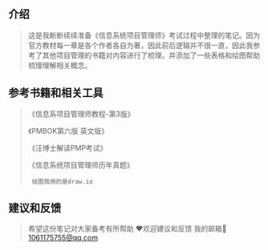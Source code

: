

## 介绍

>   这是我断断续续准备《信息系统项目管理师》考试过程中整理的笔记。因为官方教材每一章是各个作者各自为著，因此前后逻辑并不很一直，因此我参考了其他项目管理的书籍对内容进行了梳理。并添加了一些表格和绘图帮助梳理理解相关概念。

## 参考书籍和相关工具

>   《信息系项目管理师教程-第3版》
>
>   《PMBOK第六版 英文版》
>
>   《汪博士解读PMP考试》
>
>   《信息系统项目管理师历年真题》
>
>      绘图我用的是draw.io

## 建议和反馈

>   希望这份笔记对大家备考有所帮助 :heart:欢迎建议和反馈 
>   我的邮箱:email: 1061175755@qq.com
